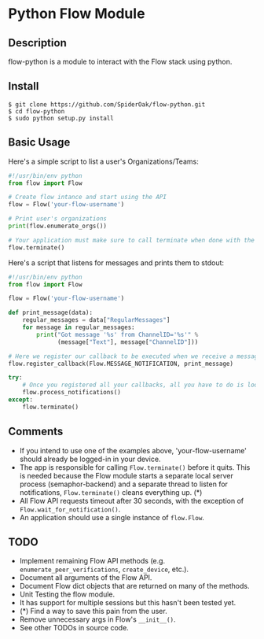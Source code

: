 # Python Flow Module

## Description

flow-python is a module to interact with the Flow stack using python.

## Install
```
$ git clone https://github.com/SpiderOak/flow-python.git
$ cd flow-python
$ sudo python setup.py install
```
## Basic Usage

Here's a simple script to list a user's Organizations/Teams:
```python
#!/usr/bin/env python
from flow import Flow

# Create flow intance and start using the API
flow = Flow('your-flow-username')

# Print user's organizations
print(flow.enumerate_orgs())

# Your application must make sure to call terminate when done with the flow object
flow.terminate()
```

Here's a script that listens for messages and prints them to stdout:
```python
#!/usr/bin/env python
from flow import Flow

flow = Flow('your-flow-username')

def print_message(data):
    regular_messages = data["RegularMessages"]
    for message in regular_messages:
        print("Got message '%s' from ChannelID='%s'" %
              (message["Text"], message["ChannelID"]))

# Here we register our callback to be executed when we receive a message
flow.register_callback(Flow.MESSAGE_NOTIFICATION, print_message)

try:
    # Once you registered all your callbacks, all you have to do is loop.
    flow.process_notifications()
except:
    flow.terminate()
```

## Comments

- If you intend to use one of the examples above, 'your-flow-username' should already be logged-in in your device.
- The app is responsible for calling `Flow.terminate()` before it quits. This is needed because the Flow module starts a separate local server process (semaphor-backend) and a separate thread to listen for notifications, `Flow.terminate()` cleans everything up. (*)
- All Flow API requests timeout after 30 seconds, with the exception of `Flow.wait_for_notification()`.
- An application should use a single instance of `flow.Flow`.

## TODO

- Implement remaining Flow API methods (e.g. `enumerate_peer_verifications`, `create_device`, etc.).
- Document all arguments of the Flow API. 
- Document Flow dict objects that are returned on many of the methods.
- Unit Testing the flow module.
- It has support for multiple sessions but this hasn't been tested yet.
- (*) Find a way to save this pain from the user.
- Remove unnecessary args in Flow's `__init__()`.
- See other TODOs in source code.
